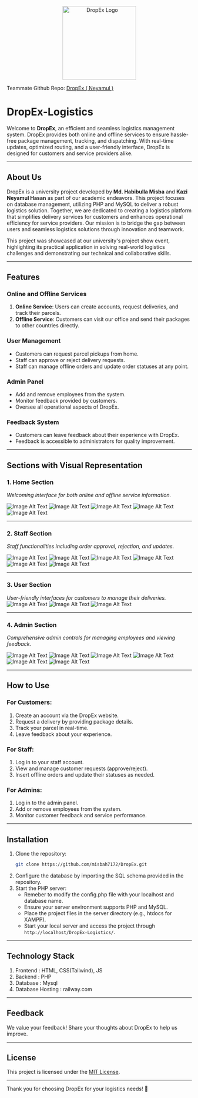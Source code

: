 <div align="center">
  <img src="DropEx/Images/logo.png" alt="DropEx Logo" width="200" />
</div>

Teammate Github Repo: <a href="https://github.com/neyamul-hasan14/DropEx-Logistics">DropEx ( Neyamul ) </a>

# DropEx-Logistics

Welcome to **DropEx**, an efficient and seamless logistics management system. DropEx provides both online and offline services to ensure hassle-free package management, tracking, and dispatching. With real-time updates, optimized routing, and a user-friendly interface, DropEx is designed for customers and service providers alike.

---

## About Us

DropEx is a university project developed by **Md. Habibulla Misba** and **Kazi Neyamul Hasan** as part of our academic endeavors. This project focuses on database management, utilizing PHP and MySQL to deliver a robust logistics solution. Together, we are dedicated to creating a logistics platform that simplifies delivery services for customers and enhances operational efficiency for service providers. Our mission is to bridge the gap between users and seamless logistics solutions through innovation and teamwork.

This project was showcased at our university's project show event, highlighting its practical application in solving real-world logistics challenges and demonstrating our technical and collaborative skills.

---

## Features

### **Online and Offline Services**
1. **Online Service**: Users can create accounts, request deliveries, and track their parcels.
2. **Offline Service**: Customers can visit our office and send their packages to other countries directly.

### **User Management**
- Customers can request parcel pickups from home.
- Staff can approve or reject delivery requests.
- Staff can manage offline orders and update order statuses at any point.

### **Admin Panel**
- Add and remove employees from the system.
- Monitor feedback provided by customers.
- Oversee all operational aspects of DropEx.

### **Feedback System**
- Customers can leave feedback about their experience with DropEx.
- Feedback is accessible to administrators for quality improvement.

---

## Sections with Visual Representation

### **1. Home Section**
*Welcoming interface for both online and offline service information.*

![Image Alt Text](https://github.com/misbah7172/DropEx/blob/main/screenshots/home_page.png)
![Image Alt Text](https://github.com/misbah7172/DropEx/blob/main/screenshots/about.png)
![Image Alt Text](https://github.com/misbah7172/DropEx/blob/main/screenshots/feedbacks.png)
![Image Alt Text](https://github.com/misbah7172/DropEx/blob/main/screenshots/tracking.png)
![Image Alt Text](https://github.com/misbah7172/DropEx/blob/main/screenshots/branches.png)

---

### **2. Staff Section**
*Staff functionalities including order approval, rejection, and updates.*

![Image Alt Text](https://github.com/misbah7172/DropEx/blob/main/screenshots/staff_login.png)
![Image Alt Text](https://github.com/misbah7172/DropEx/blob/main/screenshots/staff_dash.png)
![Image Alt Text](https://github.com/misbah7172/DropEx/blob/main/screenshots/staff_profile.png)
![Image Alt Text](https://github.com/misbah7172/DropEx/blob/main/screenshots/arrived.png)
![Image Alt Text](https://github.com/misbah7172/DropEx/blob/main/screenshots/delivered.png)
![Image Alt Text](https://github.com/misbah7172/DropEx/blob/main/screenshots/update_order.png)


---

### **3. User Section**
*User-friendly interfaces for customers to manage their deliveries.*
![Image Alt Text](https://github.com/misbah7172/DropEx/blob/main/screenshots/user_login.png)
![Image Alt Text](https://github.com/misbah7172/DropEx/blob/main/screenshots/userdash.png)
![Image Alt Text](https://github.com/misbah7172/DropEx/blob/main/screenshots/userdash2.png)


---

### **4. Admin Section**
*Comprehensive admin controls for managing employees and viewing feedback.*




![Image Alt Text](https://github.com/misbah7172/DropEx/blob/main/screenshots/adminlogin.png)
![Image Alt Text](https://github.com/misbah7172/DropEx/blob/main/screenshots/admindash.png)
![Image Alt Text](https://github.com/misbah7172/DropEx/blob/main/screenshots/stafflistadmin.png)
![Image Alt Text](https://github.com/misbah7172/DropEx/blob/main/screenshots/managerlistadmin.png)
![Image Alt Text](https://github.com/misbah7172/DropEx/blob/main/screenshots/addnewstaff.png)
![Image Alt Text](https://github.com/misbah7172/DropEx/blob/main/screenshots/feedbackadmin.png)





---

## How to Use

### **For Customers:**
1. Create an account via the DropEx website.
2. Request a delivery by providing package details.
3. Track your parcel in real-time.
4. Leave feedback about your experience.

### **For Staff:**
1. Log in to your staff account.
2. View and manage customer requests (approve/reject).
3. Insert offline orders and update their statuses as needed.

### **For Admins:**
1. Log in to the admin panel.
2. Add or remove employees from the system.
3. Monitor customer feedback and service performance.

---

## Installation

1. Clone the repository:
   ```bash
   git clone https://github.com/misbah7172/DropEx.git
   ```
2. Configure the database by importing the SQL schema provided in the repository.
3. Start the PHP server:
   - Remeber to modify the config.php file with your localhost and database name.
   - Ensure your server environment supports PHP and MySQL.
   - Place the project files in the server directory (e.g., htdocs for XAMPP).
   - Start your local server and access the project through `http://localhost/DropEx-Logistics/`.

---

## Technology Stack

1. Frontend : HTML, CSS(Tailwind), JS
2. Backend : PHP
3. Database : Mysql
4. Database Hosting : railway.com

---

## Feedback
We value your feedback! Share your thoughts about DropEx to help us improve.

---

## License
This project is licensed under the [MIT License](LICENSE).

---

Thank you for choosing DropEx for your logistics needs! 🚚
